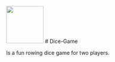 <img align="leftt" src="images/dice1.jpeg" width="100px" hight="100px" /> # Dice-Game

Is a fun rowing dice game for two players.
